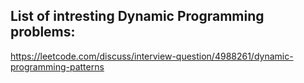 ## List of intresting Dynamic Programming problems:

https://leetcode.com/discuss/interview-question/4988261/dynamic-programming-patterns